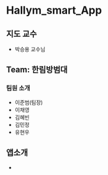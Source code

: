 # Hallym_smart_App

## 지도 교수
  - 박승용 교수님
  
## Team: 한림방범대
### 팀원 소개
   - 이준범(팀장)
   - 이채영
   - 김혜빈
   - 김민정
   - 유현우

## 앱소개
 - 
 

